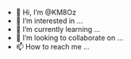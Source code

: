 - 👋 Hi, I’m @KM8Oz
- 👀 I’m interested in ...
- 🌱 I’m currently learning ...
- 💞️ I’m looking to collaborate on ...
- 📫 How to reach me ...

<!---
KM8Oz/KM8Oz is a ✨ special ✨ repository because its `README.md` (this file) appears on your GitHub profile.
You can click the Preview link to take a look at your changes.
--->
